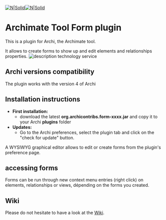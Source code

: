 [![N|Solid](http://www.archimatetool.com/img/archi_logo.png)](http://www.archimatetool.com/)[![N|Solid](http://www.archimatetool.com/img/archi_text.png)](http://www.archimatetool.com/)
# Archimate Tool Form plugin
This is a plugin for Archi, the Archimate tool.

It allows to create forms to show up and edit elements and relationships properties.
![description technology service](https://user-images.githubusercontent.com/9281982/32824895-1bee7b02-c9e3-11e7-8e66-9d22ae234f06.png)

## Archi versions compatibility
The plugin works with the version 4 of Archi

## Installation instructions
* **First installation:**
  * download the latest **org.archicontribs.form-xxxx.jar** and copy it to your Archi **plugins** folder
* **Updates:**
  * Go to the Archi preferences, select the plugin tab and click on the "check for update" button.
  
A WYSIWYG graphical editor allows to edit or create forms from the plugin's preference page.

## accessing forms
Forms can be run through new context menu entries (right click) on elements, relationships or views, dépending on the forms you created.

## Wiki
Please do not hesitate to have a look at the [Wiki](https://github.com/archi-contribs/form-plugin/wiki).
